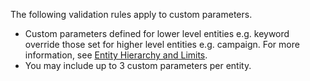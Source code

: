 The following validation rules apply to custom parameters.
-  Custom parameters defined for lower level entities e.g. keyword override those set for higher level entities e.g. campaign. For more information, see [Entity Hierarchy and Limits](../Topic/Entity%20Hierarchy%20and%20Limits.md).  
-  You may include up to 3 custom parameters per entity.  
